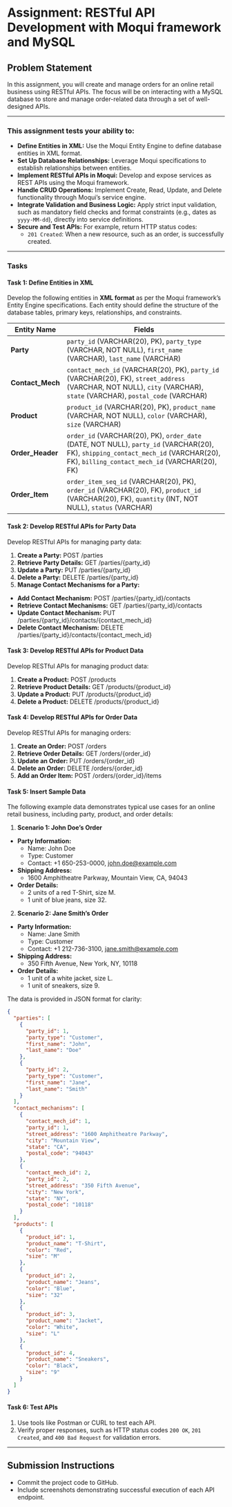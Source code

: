 # Assignment: RESTful API Development with Moqui framework and MySQL

## Problem Statement

In this assignment, you will create and manage orders for an online retail business using RESTful APIs. The focus will be on interacting with a MySQL database to store and manage order-related data through a set of well-designed APIs.

---

### This assignment tests your ability to:

- **Define Entities in XML:** Use the Moqui Entity Engine to define database entities in XML format.
- **Set Up Database Relationships:** Leverage Moqui specifications to establish relationships between entities.
- **Implement RESTful APIs in Moqui:** Develop and expose services as REST APIs using the Moqui framework.
- **Handle CRUD Operations:** Implement Create, Read, Update, and Delete functionality through Moqui’s service engine.
- **Integrate Validation and Business Logic:** Apply strict input validation, such as mandatory field checks and format constraints (e.g., dates as `yyyy-MM-dd`), directly into service definitions.
- **Secure and Test APIs:** For example, return HTTP status codes:
  - `201 Created`: When a new resource, such as an order, is successfully created.

---

### Tasks

#### Task 1: Define Entities in XML

Develop the following entities in **XML format** as per the Moqui framework’s Entity Engine specifications. Each entity should define the structure of the database tables, primary keys, relationships, and constraints.

| Entity Name      | Fields                                                                                                   |
|------------------|---------------------------------------------------------------------------------------------------------|
| **Party**        | `party_id` (VARCHAR(20), PK), `party_type` (VARCHAR, NOT NULL), `first_name` (VARCHAR), `last_name` (VARCHAR) |
| **Contact_Mech** | `contact_mech_id` (VARCHAR(20), PK), `party_id` (VARCHAR(20), FK), `street_address` (VARCHAR, NOT NULL), `city` (VARCHAR), `state` (VARCHAR), `postal_code` (VARCHAR) |
| **Product**      | `product_id` (VARCHAR(20), PK), `product_name` (VARCHAR, NOT NULL), `color` (VARCHAR), `size` (VARCHAR)         |
| **Order_Header** | `order_id` (VARCHAR(20), PK), `order_date` (DATE, NOT NULL), `party_id` (VARCHAR(20), FK), `shipping_contact_mech_id` (VARCHAR(20), FK), `billing_contact_mech_id` (VARCHAR(20), FK) |
| **Order_Item**   | `order_item_seq_id` (VARCHAR(20), PK), `order_id` (VARCHAR(20), FK), `product_id` (VARCHAR(20), FK), `quantity` (INT, NOT NULL), `status` (VARCHAR) |

#### Task 2: Develop RESTful APIs for Party Data

Develop RESTful APIs for managing party data:

1. **Create a Party:** POST /parties
2. **Retrieve Party Details:** GET /parties/{party_id}
3. **Update a Party:** PUT /parties/{party_id}
4. **Delete a Party:** DELETE /parties/{party_id}
5. **Manage Contact Mechanisms for a Party:**
  - **Add Contact Mechanism:** POST /parties/{party_id}/contacts
  - **Retrieve Contact Mechanisms:** GET /parties/{party_id}/contacts
  - **Update Contact Mechanism:** PUT /parties/{party_id}/contacts/{contact_mech_id}
  - **Delete Contact Mechanism:** DELETE /parties/{party_id}/contacts/{contact_mech_id}

#### Task 3: Develop RESTful APIs for Product Data

Develop RESTful APIs for managing product data:

1. **Create a Product:** POST /products
2. **Retrieve Product Details:** GET /products/{product_id}
3. **Update a Product:** PUT /products/{product_id}
4. **Delete a Product:** DELETE /products/{product_id}

#### Task 4: Develop RESTful APIs for Order Data

Develop RESTful APIs for managing orders:

1. **Create an Order:** POST /orders
2. **Retrieve Order Details:** GET /orders/{order_id}
3. **Update an Order:** PUT /orders/{order_id}
4. **Delete an Order:** DELETE /orders/{order_id}
5. **Add an Order Item:** POST /orders/{order_id}/items

#### Task 5: Insert Sample Data

The following example data demonstrates typical use cases for an online retail business, including party, product, and order details:

1. **Scenario 1: John Doe’s Order**
  - **Party Information:**
    - Name: John Doe
    - Type: Customer
    - Contact: +1 650-253-0000, john.doe@example.com
  - **Shipping Address:**
    - 1600 Amphitheatre Parkway, Mountain View, CA, 94043
  - **Order Details:**
    - 2 units of a red T-Shirt, size M.
    - 1 unit of blue jeans, size 32.

2. **Scenario 2: Jane Smith’s Order**
  - **Party Information:**
    - Name: Jane Smith
    - Type: Customer
    - Contact: +1 212-736-3100, jane.smith@example.com
  - **Shipping Address:**
    - 350 Fifth Avenue, New York, NY, 10118
  - **Order Details:**
    - 1 unit of a white jacket, size L.
    - 1 unit of sneakers, size 9.

The data is provided in JSON format for clarity:

```json
{
  "parties": [
    {
      "party_id": 1,
      "party_type": "Customer",
      "first_name": "John",
      "last_name": "Doe"
    },
    {
      "party_id": 2,
      "party_type": "Customer",
      "first_name": "Jane",
      "last_name": "Smith"
    }
  ],
  "contact_mechanisms": [
    {
      "contact_mech_id": 1,
      "party_id": 1,
      "street_address": "1600 Amphitheatre Parkway",
      "city": "Mountain View",
      "state": "CA",
      "postal_code": "94043"
    },
    {
      "contact_mech_id": 2,
      "party_id": 2,
      "street_address": "350 Fifth Avenue",
      "city": "New York",
      "state": "NY",
      "postal_code": "10118"
    }
  ],
  "products": [
    {
      "product_id": 1,
      "product_name": "T-Shirt",
      "color": "Red",
      "size": "M"
    },
    {
      "product_id": 2,
      "product_name": "Jeans",
      "color": "Blue",
      "size": "32"
    },
    {
      "product_id": 3,
      "product_name": "Jacket",
      "color": "White",
      "size": "L"
    },
    {
      "product_id": 4,
      "product_name": "Sneakers",
      "color": "Black",
      "size": "9"
    }
  ]
}
```

#### Task 6: Test APIs

1. Use tools like Postman or CURL to test each API.
2. Verify proper responses, such as HTTP status codes `200 OK`, `201 Created`, and `400 Bad Request` for validation errors.

---

## Submission Instructions

- Commit the project code to GitHub.
- Include screenshots demonstrating successful execution of each API endpoint.
